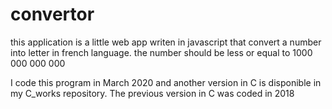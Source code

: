 # convertor

this application is a little web app writen in javascript that convert a number into letter in french language.
the number should be less or equal to 1000 000 000 000

I code this program in March 2020 and another version in C is disponible in my C_works repository.
The previous version in C was coded in 2018


